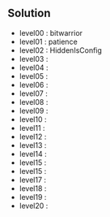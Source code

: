 ## Solution
 - level00 : bitwarrior
 - level01 : patience
 - level02 : HiddenIsConfig
 - level03 : 
 - level04 : 
 - level05 : 
 - level06 : 
 - level07 : 
 - level08 : 
 - level09 : 
 - level10 : 
 - level11 : 
 - level12 : 
 - level13 : 
 - level14 : 
 - level15 : 
 - level15 : 
 - level17 : 
 - level18 : 
 - level19 : 
 - level20 : 

